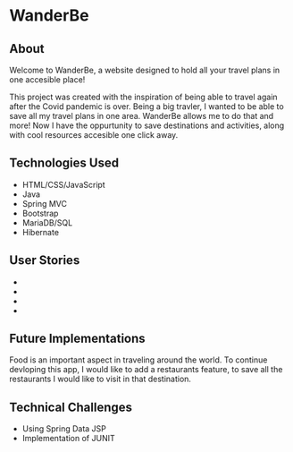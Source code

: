 # WanderBe

## About
Welcome to WanderBe, a website designed to hold all your travel plans in one accesible place!

This project was created with the inspiration of being able to travel again after the Covid pandemic is over. Being a big travler, I wanted to be able to save all my travel plans in one area. WanderBe allows me to do that and more! Now I have the oppurtunity to save destinations and activities, along with cool resources accesible one click away.

## Technologies Used
* HTML/CSS/JavaScript
* Java
* Spring MVC
* Bootstrap
* MariaDB/SQL
* Hibernate

## User Stories
*
*
*
*

## Future Implementations
Food is an important aspect in traveling around the world. To continue devloping this app, I would like to add a restaurants feature, to save all the restaurants I would like to visit in that destination.

## Technical Challenges
* Using Spring Data JSP
* Implementation of JUNIT


